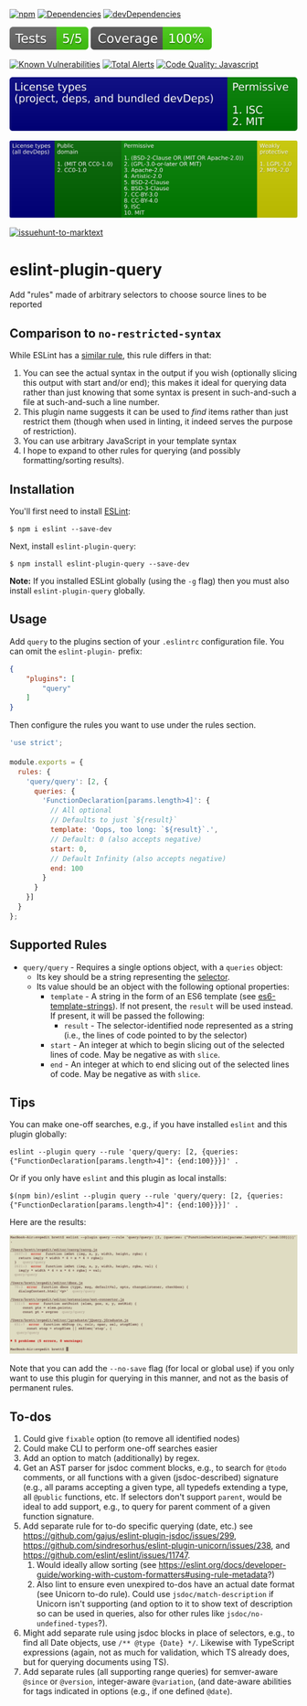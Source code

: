 [![npm](https://img.shields.io/npm/v/eslint-plugin-query.svg)](https://www.npmjs.com/package/eslint-plugin-query)
[![Dependencies](https://img.shields.io/david/brettz9/eslint-plugin-query.svg)](https://david-dm.org/brettz9/eslint-plugin-query)
[![devDependencies](https://img.shields.io/david/dev/brettz9/eslint-plugin-query.svg)](https://david-dm.org/brettz9/eslint-plugin-query?type=dev)

[![Tests badge](https://raw.githubusercontent.com/brettz9/eslint-plugin-query/master/badges/tests-badge.svg?sanitize=true)](badges/tests-badge.svg)
[![Coverage badge](https://raw.githubusercontent.com/brettz9/eslint-plugin-query/master/badges/coverage-badge.svg?sanitize=true)](badges/coverage-badge.svg)

[![Known Vulnerabilities](https://snyk.io/test/github/brettz9/eslint-plugin-query/badge.svg)](https://snyk.io/test/github/brettz9/eslint-plugin-query)
[![Total Alerts](https://img.shields.io/lgtm/alerts/g/brettz9/eslint-plugin-query.svg?logo=lgtm&logoWidth=18)](https://lgtm.com/projects/g/brettz9/eslint-plugin-query/alerts)
[![Code Quality: Javascript](https://img.shields.io/lgtm/grade/javascript/g/brettz9/eslint-plugin-query.svg?logo=lgtm&logoWidth=18)](https://lgtm.com/projects/g/brettz9/eslint-plugin-query/context:javascript)

[![Licenses badge](https://raw.githubusercontent.com/brettz9/eslint-plugin-query/master/badges/licenses-badge.svg?sanitize=true)](badges/licenses-badge.svg)

[![Licenses dev badge](https://raw.githubusercontent.com/brettz9/eslint-plugin-query/master/badges/licenses-badge-dev.svg?sanitize=true)](badges/licenses-badge-dev.svg)

<!--[![License](https://img.shields.io/npm/l/eslint-plugin-query.svg)](LICENSE-MIT) -->

[![issuehunt-to-marktext](https://issuehunt.io/static/embed/issuehunt-button-v1.svg)](https://issuehunt.io/r/brettz9/eslint-plugin-query)

# eslint-plugin-query

Add "rules" made of arbitrary selectors to choose source lines to be reported

## Comparison to `no-restricted-syntax`

While ESLint has a [similar rule](https://eslint.org/docs/rules/no-restricted-syntax),
this rule differs in that:

1. You can see the actual syntax in the output if you wish (optionally slicing
    this output with start and/or end); this makes it ideal for querying data
    rather than just knowing that some syntax is present in such-and-such a
    file at such-and-such a line number.
2. This plugin name suggests it can be used to *find* items rather than just
    restrict them (though when used in linting, it indeed serves the purpose of
    restriction).
3. You can use arbitrary JavaScript in your template syntax
4. I hope to expand to other rules for querying (and possibly formatting/sorting
    results).

## Installation

You'll first need to install [ESLint](http://eslint.org):

```
$ npm i eslint --save-dev
```

Next, install `eslint-plugin-query`:

```
$ npm install eslint-plugin-query --save-dev
```

**Note:** If you installed ESLint globally (using the `-g` flag) then you must also install `eslint-plugin-query` globally.

## Usage

Add `query` to the plugins section of your `.eslintrc` configuration file. You can omit the `eslint-plugin-` prefix:

```json
{
    "plugins": [
        "query"
    ]
}
```


Then configure the rules you want to use under the rules section.

```js
'use strict';

module.exports = {
  rules: {
    'query/query': [2, {
      queries: {
        'FunctionDeclaration[params.length>4]': {
          // All optional
          // Defaults to just `${result}`
          template: 'Oops, too long: `${result}`.',
          // Default: 0 (also accepts negative)
          start: 0,
          // Default Infinity (also accepts negative)
          end: 100
        }
      }
    }]
  }
};
```

## Supported Rules

- `query/query` - Requires a single options object, with a `queries` object:
  - Its key should be a string representing the
  [selector](https://eslint.org/docs/developer-guide/selectors).
  - Its value should be an object with the following optional properties:
    - `template` - A string in the form of an ES6 template (see [es6-template-strings](https://github.com/medikoo/es6-template-strings/)). If not present, the
      `result` will be used instead. If present, it will be passed the following:
      - `result` - The selector-identified node represented as a string (i.e.,
        the lines of code pointed to by the selector)
    - `start` - An integer at which to begin slicing out of the selected lines of code.
      May be negative as with `slice`.
    - `end` - An integer at which to end slicing out of the selected lines of code.
      May be negative as with `slice`.

## Tips

You can make one-off searches, e.g., if you have installed `eslint` and this
plugin globally:

```shell
eslint --plugin query --rule 'query/query: [2, {queries: {"FunctionDeclaration[params.length>4]": {end:100}}}]' .
```

Or if you only have `eslint` and this plugin as local installs:

```shell
$(npm bin)/eslint --plugin query --rule 'query/query: [2, {queries: {"FunctionDeclaration[params.length>4]": {end:100}}}]' .
```

Here are the results:

![query-results.png](query-results.png)

Note that you can add the `--no-save` flag (for local or global use) if
you only want to use this plugin for querying in this manner, and not as
the basis of permanent rules.

## To-dos

1. Could give `fixable` option (to remove all identified nodes)
1. Could make CLI to perform one-off searches easier
1. Add an option to match (additionally) by regex.
1. Get an AST parser for jsdoc comment blocks, e.g., to search for `@todo` comments,
    or all functions with a given (jsdoc-described) signature (e.g., all params
    accepting a given type, all typedefs extending a type, all `@public` functions,
    etc. If selectors don't support `parent`, would be ideal to add support,
    e.g., to query for parent comment of a given function signature.
1. Add separate rule for to-do specific querying (date, etc.)
    see <https://github.com/gajus/eslint-plugin-jsdoc/issues/299>,
    <https://github.com/sindresorhus/eslint-plugin-unicorn/issues/238>,
    and <https://github.com/eslint/eslint/issues/11747>.
    1. Would ideally allow sorting (see <https://eslint.org/docs/developer-guide/working-with-custom-formatters#using-rule-metadata>?)
    1. Also lint to ensure even unexpired to-dos have an actual date
        format (see Unicorn to-do rule). Could use
        `jsdoc/match-description` if Unicorn isn't supporting (and option
        to it to show text of description so can be used in queries, also
        for other rules like `jsdoc/no-undefined-types`?).
1. Might add separate rule using jsdoc blocks in place of selectors, e.g., to
    find all Date objects, use `/** @type {Date} */`. Likewise with
    TypeScript expressions (again, not as much for validation, which TS
    already does, but for querying documents using TS).
1. Add separate rules (all supporting range queries) for semver-aware
    `@since` or `@version`, integer-aware `@variation`, (and date-aware
    abilities for tags indicated in options (e.g., if one defined `@date`).

